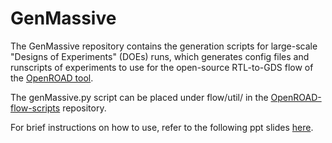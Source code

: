# GenMassive
The GenMassive repository contains the generation scripts for large-scale "Designs of Experiments" (DOEs) runs, which generates config files and runscripts of experiments to use for the open-source RTL-to-GDS flow of the [OpenROAD tool](https://github.com/The-OpenROAD-Project).

The genMassive.py script can be placed under flow/util/ in the [OpenROAD-flow-scripts](https://github.com/The-OpenROAD-Project/OpenROAD-flow-scripts) repository.

For brief instructions on how to use, refer to the following ppt slides [here](https://drive.google.com/file/d/1xbp4KJl3Hzyj9CMTodseSRms1rxTeZyN/view?usp=sharing).
